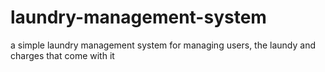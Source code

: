 # laundry-management-system
a simple laundry management system for managing users, the laundy and charges that come with it
